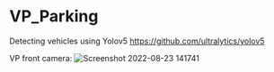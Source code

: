 # VP_Parking

Detecting vehicles using Yolov5
https://github.com/ultralytics/yolov5

VP front camera:
![Screenshot 2022-08-23 141741](https://user-images.githubusercontent.com/39840269/186155954-ca5e52df-2b4d-497b-8b0f-029fe8de62bc.png)
